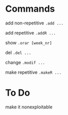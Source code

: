 # Commands
add non-repetitive `.add ...`

add repetitive `.addR ...`

show `.orar [week_nr]`

del `.del ...`

change `.modif ...`

make repetitive `.makeR ...`

# To Do
make it nonexploitable